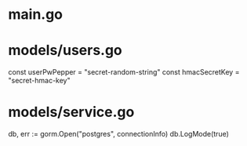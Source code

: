 # main.go

# models/users.go
const userPwPepper = "secret-random-string"
const hmacSecretKey = "secret-hmac-key"

# models/service.go
db, err := gorm.Open("postgres", connectionInfo)
db.LogMode(true)
